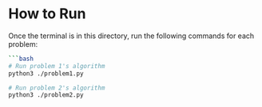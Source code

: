 # How to Run

Once the terminal is in this directory, run the following commands for each problem:

```bash
```bash
# Run problem 1's algorithm
python3 ./problem1.py

# Run problem 2's algorithm
python3 ./problem2.py

